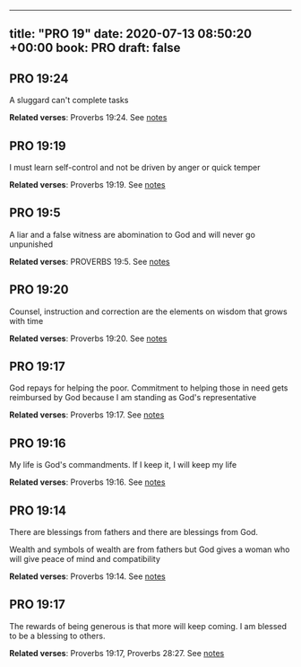 
---
title: "PRO 19"
date: 2020-07-13 08:50:20 +00:00
book: PRO
draft: false
---

## PRO 19:24

A sluggard can't complete tasks

**Related verses**: Proverbs 19:24. See [notes](https://my.bible.com/notes/3472667456496722264)


## PRO 19:19

I must learn self-control and not be driven by anger or quick temper

**Related verses**: Proverbs 19:19. See [notes](https://my.bible.com/notes/3472666255147393357)


## PRO 19:5

A liar and a false witness are abomination to God and will never go unpunished

**Related verses**: PROVERBS 19:5. See [notes](https://my.bible.com/notes/2703632763299029937)


## PRO 19:20

Counsel, instruction and correction are the elements on wisdom that grows with time

**Related verses**: Proverbs 19:20. See [notes](https://my.bible.com/notes/3627050250256769742)


## PRO 19:17

God repays for helping the poor. Commitment to helping those in need gets reimbursed by God because I am standing as God's representative

**Related verses**: Proverbs 19:17. See [notes](https://my.bible.com/notes/3627049279904539325)


## PRO 19:16

My life is God's commandments. If I keep it, I will keep my life

**Related verses**: Proverbs 19:16. See [notes](https://my.bible.com/notes/3627047077576172198)


## PRO 19:14

There are blessings from fathers and there are blessings from God.

Wealth and symbols of wealth are from fathers but God gives a woman who will give peace of mind and compatibility

**Related verses**: Proverbs 19:14. See [notes](https://my.bible.com/notes/3627046565845918366)


## PRO 19:17

The rewards of being generous is that more will keep coming. I am blessed to be a blessing to others.

**Related verses**: Proverbs 19:17, Proverbs 28:27. See [notes](https://my.bible.com/notes/3637185141065638645)

